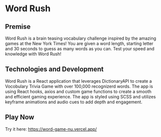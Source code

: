 # Word Rush

## Premise

Word Rush is a brain teasing vocabulary challenge inspired by the amazing games at the New York Times! You are given a word length, starting letter and 30 seconds to guess as many words as you can. Test your speed and knowledge with Word Rush!

## Technologies and Development

Word Rush is a React application that leverages DictionaryAPI to create a Vocobulary Trivia Game with over 100,000 recognizerd words.
The app is using React hooks, axios and custom game functions to create a smooth and efficient gaming experience. 
The app is styled using SCSS and utilizes keyframe animations and audio cues to add depth and engagement.

## Play Now
 Try it here: https://word-game-nu.vercel.app/
